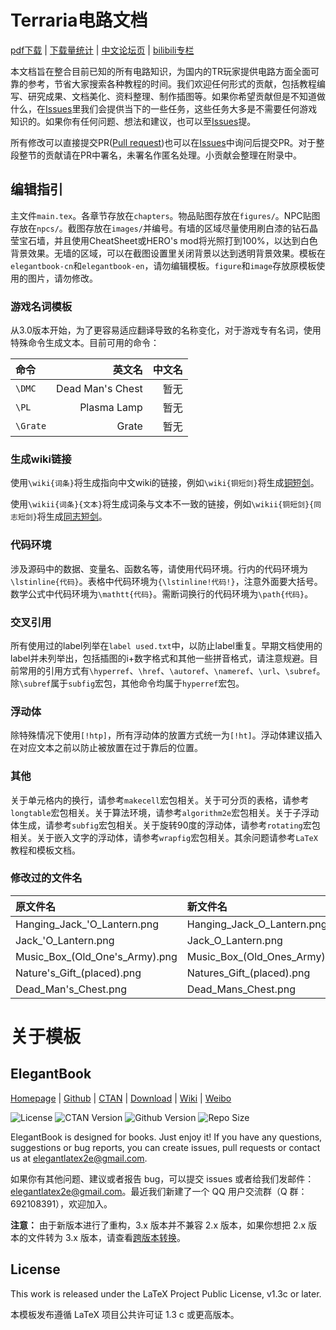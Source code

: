 # Terraria电路文档
[pdf下载](https://github.com/putianyi889/TerrariaWiringTutorial/releases) | [下载量统计](http://www.somsubhra.com/github-release-stats/?username=putianyi889&repository=TerrariaWiringTutorial) | [中文论坛页](https://www.bbstr.net/threads/terraria.353/) | [bilibili专栏](https://www.bilibili.com/read/cv3639805)

本文档旨在整合目前已知的所有电路知识，为国内的TR玩家提供电路方面全面可靠的参考，节省大家搜索各种教程的时间。我们欢迎任何形式的贡献，包括教程编写、研究成果、文档美化、资料整理、制作插图等。如果你希望贡献但是不知道做什么，在[Issues](https://github.com/putianyi889/TerrariaWiringTutorial/issues)里我们会提供当下的一些任务，这些任务大多是不需要任何游戏知识的。如果你有任何问题、想法和建议，也可以至[Issues](https://github.com/putianyi889/TerrariaWiringTutorial/issues)提。

所有修改可以直接提交PR([Pull request](https://github.com/putianyi889/TerrariaWiringTutorial/pulls))也可以在[Issues](https://github.com/putianyi889/TerrariaWiringTutorial/issues)中询问后提交PR。对于整段整节的贡献请在PR中署名，未署名作匿名处理。小贡献会整理在附录中。

## 编辑指引
主文件`main.tex`。各章节存放在`chapters`。物品贴图存放在`figures/`。NPC贴图存放在`npcs/`。截图存放在`images/`并编号。有墙的区域尽量使用刷白漆的钻石晶莹宝石墙，并且使用CheatSheet或HERO's mod将光照打到100%，以达到白色背景效果。无墙的区域，可以在截图设置里关闭背景以达到透明背景效果。模板在`elegantbook-cn`和`elegantbook-en`，请勿编辑模板。`figure`和`image`存放原模板使用的图片，请勿修改。

### 游戏名词模板
从3.0版本开始，为了更容易适应翻译导致的名称变化，对于游戏专有名词，使用特殊命令生成文本。目前可用的命令：

|命令|英文名|中文名|
|:-|-:|-:|
|`\DMC`|Dead Man's Chest|暂无|
|`\PL`|Plasma Lamp|暂无|
|`\Grate`|Grate|暂无|

### 生成wiki链接
使用`\wiki{词条}`将生成指向中文wiki的链接，例如`\wiki{铜短剑}`将生成[铜短剑](https://terraria-zh.gamepedia.com/铜短剑)。

使用`\wikii{词条}{文本}`将生成词条与文本不一致的链接，例如`\wikii{铜短剑}{同志短剑}`将生成[同志短剑](https://terraria-zh.gamepedia.com/铜短剑)。

### 代码环境
涉及源码中的数据、变量名、函数名等，请使用代码环境。行内的代码环境为`\lstinline{代码}`。表格中代码环境为`{\lstinline!代码!}`，注意外面要大括号。数学公式中代码环境为`\mathtt{代码}`。需断词换行的代码环境为`\path{代码}`。

### 交叉引用
所有使用过的label列举在`label used.txt`中，以防止label重复。早期文档使用的label并未列举出，包括插图的i+数字格式和其他一些拼音格式，请注意规避。目前常用的引用方式有`\hyperref`、`\href`、`\autoref`、`\nameref`、`\url`、`\subref`。除`\subref`属于`subfig`宏包，其他命令均属于`hyperref`宏包。

### 浮动体
除特殊情况下使用`[!htp]`，所有浮动体的放置方式统一为`[!ht]`。浮动体建议插入在对应文本之前以防止被放置在过于靠后的位置。

### 其他
关于单元格内的换行，请参考`makecell`宏包相关。关于可分页的表格，请参考`longtable`宏包相关。关于算法环境，请参考`algorithm2e`宏包相关。关于子浮动体生成，请参考`subfig`宏包相关。关于旋转90度的浮动体，请参考`rotating`宏包相关。关于嵌入文字的浮动体，请参考`wrapfig`宏包相关。其余问题请参考`LaTeX`教程和模板文档。

### 修改过的文件名
|原文件名|新文件名|
|:-|:-|
|Hanging_Jack_'O_Lantern.png|Hanging_Jack_O_Lantern.png|
|Jack_'O_Lantern.png|Jack_O_Lantern.png|
|Music_Box_(Old_One's_Army).png|Music_Box_(Old_Ones_Army).png|
|Nature's_Gift_(placed).png|Natures_Gift_(placed).png|
|Dead_Man's_Chest.png|Dead_Mans_Chest.png|

# 关于模板

<!-- Author : Dongsheng Deng & Liam Huang-->
<!-- Program Email: elegantlatex2e@gmail.com -->

## ElegantBook

[Homepage](https://elegantlatex.org/) | [Github](https://github.com/ElegantLaTeX/ElegantBook) | [CTAN](https://ctan.org/pkg/elegantbook) | [Download](https://github.com/ElegantLaTeX/ElegantBook/releases) | [Wiki](https://github.com/ElegantLaTeX/ElegantBook/wiki) | [Weibo](https://weibo.com/elegantlatex)

![License](https://img.shields.io/ctan/l/elegantbook.svg)
![CTAN Version](https://img.shields.io/ctan/v/elegantbook.svg)
![Github Version](https://img.shields.io/github/release/ElegantLaTeX/ElegantBook.svg)
![Repo Size](https://img.shields.io/github/repo-size/ElegantLaTeX/ElegantBook.svg)

ElegantBook is designed for books. Just enjoy it! If you have any questions, suggestions or bug reports, you can create issues, pull requests or contact us at elegantlatex2e@gmail.com.

如果你有其他问题、建议或者报告 bug，可以提交 issues 或者给我们发邮件：elegantlatex2e@gmail.com。最近我们新建了一个 QQ 用户交流群（Q 群：692108391），欢迎加入。

**注意：** 由于新版本进行了重构，3.x 版本并不兼容 2.x 版本，如果你想把 2.x 版本的文件转为 3.x 版本，请查看[跨版本转换](https://github.com/ElegantLaTeX/ElegantBook/wiki/convert)。

## License

This work is released under the LaTeX Project Public License, v1.3c or later. 

本模板发布遵循 LaTeX 项目公共许可证 1.3 c 或更高版本。
